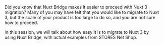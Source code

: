 Did you know that Nuxt Bridge makes it easier to proceed with Nuxt 3 migration?
Many of you may have felt that you would like to migrate to Nuxt 3, but the scale of your product is too large to do so, and you are not sure how to proceed.

In this session, we will talk about how easy it is to migrate to Nuxt 3 by using Nuxt Bridge, with actual examples from STORES Net Shop.

